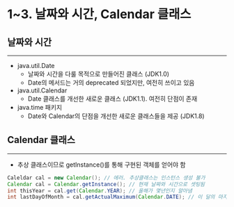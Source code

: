 # 1~3. 날짜와 시간, Calendar 클래스

## 날짜와 시간

---

- java.util.Date
    - 날짜와 시간을 다룰 목적으로 만들어진 클래스 (JDK1.0)
    - Date의 메서드는 거의 deprecated 되었지만, 여전히 쓰이고 있음
- java.util.Calendar
    - Date 클래스를 개선한 새로운 클래스 (JDK1.1). 여전히 단점이 존재
- java.time 패키지
    - Date와 Calendar의 단점을 개선한 새로운 클래스들을 제공 (JDK1.8)

## Calendar 클래스

---

- 추상 클래스이므로 getInstance()를 통해 구현된 객체를 얻어야 함

```java
Caleldar cal = new Calendar(); // 에러. 추상클래스는 인스턴스 생성 불가
Calendar cal = Calendar.getInstance(); // 현재 날짜와 시간으로 셋팅됨
int thisYear = cal.get(Calendar.YEAR); // 올해가 몇년인지 알아냄
int lastDayOfMonth = cal.getActualMaximum(Calendar.DATE); // 이 달의 마지막날

```